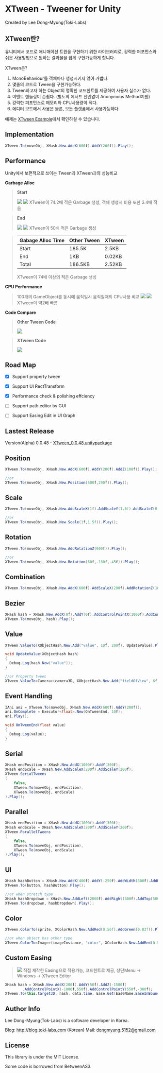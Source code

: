 XTween - Tweener for Unity
===
Created by Lee Dong-Myung(Toki-Labs)

XTween란?
---
유니티에서 코드로 애니매이션 트윈을 구현하기 위한 라이브러리로, 강력한 퍼포먼스와 쉬운 사용방법으로 원하는 결과물을 쉽게 구현가능하게 합니다.

XTween은?
1. MonoBehaviour를 객체마다 생성시키지 않아 가볍다.
2. 몇줄의 코드로 Tween을 구현가능하다.
3. Tween하고자 하는 Object의 명확한 코드힌트를 제공하여 사용자 실수가 없다.
4. 이벤트 핸들링이 손쉽다. (별도의 메서드 선언없이 Anonymous Method지원)
5. 강력한 퍼포먼스로 메모리와 CPU사용량이 적다.
6. 에디터 모드에서 사용은 물론, 모든 플랫폼에서 사용가능하다.

예제는 [XTween Example](http://toki-labs.com/xtween)에서 확인하실 수 있습니다.



Implementation
---
```csharp
XTween.To(moveObj, XHash.New.AddX(600f).AddY(200f)).Play();
```


Performance
---
Unity에서 보편적으로 쓰이는 Tween과 XTween과의 성능비교

__Garbage Alloc__
>__Start__
>
>![](https://github.com/Toki-Labs/XTween/raw/master/StoreDocument/U_Tween_Start.png)
>![](https://github.com/Toki-Labs/XTween/raw/master/StoreDocument/XTween_Start.png)
>XTween이 74.2배 적은 Garbage 생성, 객체 생성시 비용 또한 3.4배 적음

>__End__
>
>![](https://github.com/Toki-Labs/XTween/raw/master/StoreDocument/U_Tween_End.png)
>![](https://github.com/Toki-Labs/XTween/raw/master/StoreDocument/XTween_End.png)
>XTween이 50배 적은 Garbage 생성

>Gabage Alloc Time|Other Tween|XTween
>--------|-----------|------
>Start|185.5K|2.5KB
>End|1KB|0.02KB
>Total|186.5KB|2.52KB
> 
>XTween이 74배 이상의 적은 Garbage 생성

__CPU Performance__
>100개의 GameObject를 동시에 움직일시 움직일때의 CPU사용 비교
>![](https://github.com/Toki-Labs/XTween/raw/master/StoreDocument/U_Tween_Update.png)
>![](https://github.com/Toki-Labs/XTween/raw/master/StoreDocument/XTween_Update.png)
>XTween이 약2배 빠름

__Code Compare__
 >__Other Tween Code__
 >
 >![](https://github.com/Toki-Labs/XTween/raw/master/StoreDocument/U_Tween_Code.JPG)
 
 >__XTween Code__
 >
 >![](https://github.com/Toki-Labs/XTween/raw/master/StoreDocument/XTween_Code.JPG)


Road Map
---
- [x] Support property tween
- [x] Support UI RectTransform
- [x] Performance check & polishing effciency
- [ ] Support path editor by GUI
- [ ] Support Easing Edit in UI Graph


Lastest Release
---
Version(Alpha) 0.0.48 - [XTween_0.0.48.unitypackage](https://github.com/Toki-Labs/XTween/raw/master/Bin/XTween_0.0.48.unitypackage)


Position
---
```csharp
XTween.To(moveObj, XHash.New.AddX(600f).AddY(200f).AddZ(100f)).Play();

//or
XTween.To(moveObj, XHash.New.Position(600f,200f)).Play();
```

Scale
---
```csharp
XTween.To(moveObj, XHash.New.AddScaleX(1f).AddScaleY(1.5f).AddScaleZ(0.5f)).Play();

//or
XTween.To(moveObj, XHash.New.Scale(1f,1.5f)).Play();
```

Rotation
---
```csharp
XTween.To(moveObj, XHash.New.AddRotationZ(600f)).Play();

//or
XTween.To(moveObj, XHash.New.Rotation(60f,-180f,-45f)).Play();
```

Combination
---
```csharp
XTween.To(moveObj, XHash.New.AddX(600f).AddScaleX(200f).AddRotationZ(180f)).Play();
```

Bezier
---
```csharp
XHash hash = XHash.New.AddX(0f).AddY(0f).AddControlPointX(1000f).AddControlPoint(-500f);
XTween.To(moveObj, hash).Play();
```

Value
---
```csharp
XTween.ValueTo(XObjectHash.New.Add("value", 10f, 200f), UpdateValue).Play();

void UpdateValue(XObjectHash hash)
{
  Debug.Log(hash.Now("value"));
}

//or Property tween
XTween.ValueTo<Camera>(camera3D, XObjectHash.New.Add("fieldOfView", 6f)).Play();
```

Event Handling
---
```csharp
IAni ani = XTween.To(moveObj, XHash.New.AddX(600f).AddY(200f));
ani.OnComplete = Executor<float>.New(OnTweenEnd, 10f);
ani.Play();

void OnTweenEnd(float value)
{
  Debug.Log(value);
}
```

Serial
---
```csharp
XHash endPosition = XHash.New.AddX(1000f).AddY(300f);
XHash endScale = XHash.New.AddScaleX(200f).AddScaleY(200f);
XTween.SerialTweens
(	
	false, 
	XTween.To(moveObj, endPosition), 
	XTween.To(moveObj, endScale)
).Play();
```

Parallel
---
```csharp
XHash endPosition = XHash.New.AddX(1000f).AddY(300f);
XHash endScale = XHash.New.AddScaleX(200f).AddScaleY(200f);
XTween.ParallelTweens
(	
	false, 
	XTween.To(moveObj, endPosition), 
	XTween.To(moveObj, endScale)
).Play();
```

UI
---
```csharp
XHash hashButton = XHash.New.AddX(400f).AddY(-250f).AddWidth(800f).AddHeight(400f);
XTween.To(button, hashButton).Play();

//or when stretch type
XHash hashDropdown = XHash.New.AddLeft(2000f).AddRight(300f).AddTop(500f).AddBottom(400f);
XTween.To(dropdown, hashDropdown).Play();
```

Color
---
```csharp
XTween.ColorTo(sprite, XColorHash.New.AddRed(0.56f).AddGreen(0.83f)).Play();

//or when object has other type
XTween.ColorTo<Image>(imageInstance, "color", XColorHash.New.AddRed(0.56f).AddGreen(0.83f)).Play();
```

Custom Easing
---
>![](https://github.com/Toki-Labs/XTween/raw/master/StoreDocument/EaseCurve.JPG)
>직접 제작한 Easing으로 적용가능, 코드힌트로 제공, 상단Menu -> Windows -> XTween Editor
```csharp
XHash hash = XHash.New.AddX(200f).AddY(50f).AddZ(-1500f)
		.AddControlPointX(-1000f,550f).AddControlPointY(550f,-300f);
XTween.To(this.target3D, hash, data.time, Ease.Get(EaseName.EaseInBounce).Play();
```

Author Info
---
Lee Dong-Myung(Tok-Labs) is a software developer in Korea.

Blog: http://blog.toki-labs.com (Korean)
Mail: dongmyung.5152@gmail.com

License
---
This library is under the MIT License.

Some code is borrowed from BetweenAS3.
